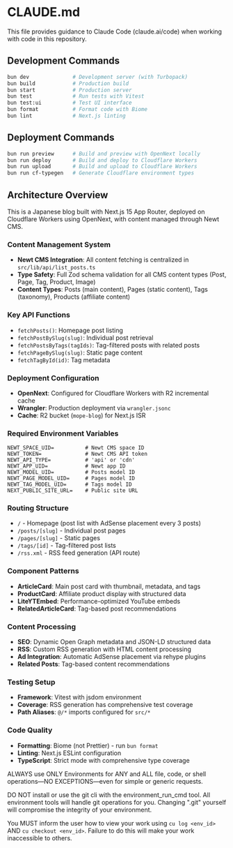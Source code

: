 # CLAUDE.md

This file provides guidance to Claude Code (claude.ai/code) when working with code in this repository.

## Development Commands

```bash
bun dev              # Development server (with Turbopack)
bun build            # Production build  
bun start            # Production server
bun test             # Run tests with Vitest
bun test:ui          # Test UI interface
bun format           # Format code with Biome
bun lint             # Next.js linting
```

## Deployment Commands

```bash
bun run preview      # Build and preview with OpenNext locally
bun run deploy       # Build and deploy to Cloudflare Workers
bun run upload       # Build and upload to Cloudflare Workers
bun run cf-typegen   # Generate Cloudflare environment types
```

## Architecture Overview

This is a Japanese blog built with Next.js 15 App Router, deployed on Cloudflare Workers using OpenNext, with content managed through Newt CMS.

### Content Management System

- **Newt CMS Integration**: All content fetching is centralized in `src/lib/api/list_posts.ts`
- **Type Safety**: Full Zod schema validation for all CMS content types (Post, Page, Tag, Product, Image)
- **Content Types**: Posts (main content), Pages (static content), Tags (taxonomy), Products (affiliate content)

### Key API Functions

- `fetchPosts()`: Homepage post listing
- `fetchPostBySlug(slug)`: Individual post retrieval
- `fetchPostsByTags(tagIds)`: Tag-filtered posts with related posts
- `fetchPageBySlug(slug)`: Static page content
- `fetchTagById(id)`: Tag metadata

### Deployment Configuration

- **OpenNext**: Configured for Cloudflare Workers with R2 incremental cache
- **Wrangler**: Production deployment via `wrangler.jsonc`
- **Cache**: R2 bucket (`mope-blog`) for Next.js ISR

### Required Environment Variables

```
NEWT_SPACE_UID=          # Newt CMS space ID
NEWT_TOKEN=              # Newt CMS API token  
NEWT_API_TYPE=           # 'api' or 'cdn'
NEWT_APP_UID=            # Newt app ID
NEWT_MODEL_UID=          # Posts model ID
NEWT_PAGE_MODEL_UID=     # Pages model ID  
NEWT_TAG_MODEL_UID=      # Tags model ID
NEXT_PUBLIC_SITE_URL=    # Public site URL
```

### Routing Structure

- `/` - Homepage (post list with AdSense placement every 3 posts)
- `/posts/[slug]` - Individual post pages
- `/pages/[slug]` - Static pages
- `/tags/[id]` - Tag-filtered post lists
- `/rss.xml` - RSS feed generation (API route)

### Component Patterns

- **ArticleCard**: Main post card with thumbnail, metadata, and tags
- **ProductCard**: Affiliate product display with structured data
- **LiteYTEmbed**: Performance-optimized YouTube embeds
- **RelatedArticleCard**: Tag-based post recommendations

### Content Processing

- **SEO**: Dynamic Open Graph metadata and JSON-LD structured data
- **RSS**: Custom RSS generation with HTML content processing
- **Ad Integration**: Automatic AdSense placement via rehype plugins
- **Related Posts**: Tag-based content recommendations

### Testing Setup

- **Framework**: Vitest with jsdom environment
- **Coverage**: RSS generation has comprehensive test coverage
- **Path Aliases**: `@/*` imports configured for `src/*`

### Code Quality

- **Formatting**: Biome (not Prettier) - run `bun format`
- **Linting**: Next.js ESLint configuration
- **TypeScript**: Strict mode with comprehensive type coverage

ALWAYS use ONLY Environments for ANY and ALL file, code, or shell operations—NO EXCEPTIONS—even for simple or generic requests.

DO NOT install or use the git cli with the environment_run_cmd tool. All environment tools will handle git operations for you. Changing ".git" yourself will compromise the integrity of your environment.

You MUST inform the user how to view your work using `cu log <env_id>` AND `cu checkout <env_id>`. Failure to do this will make your work inaccessible to others.
